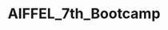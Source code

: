 ---
title : "AIFFEL_7th_Bootcamp"
layout : category-archive
category: AIFFEL_7th_Bootcamp
permalink : /AIFFEL_7th_Bootcamp/
author profile : true
sidebar_main : true
---